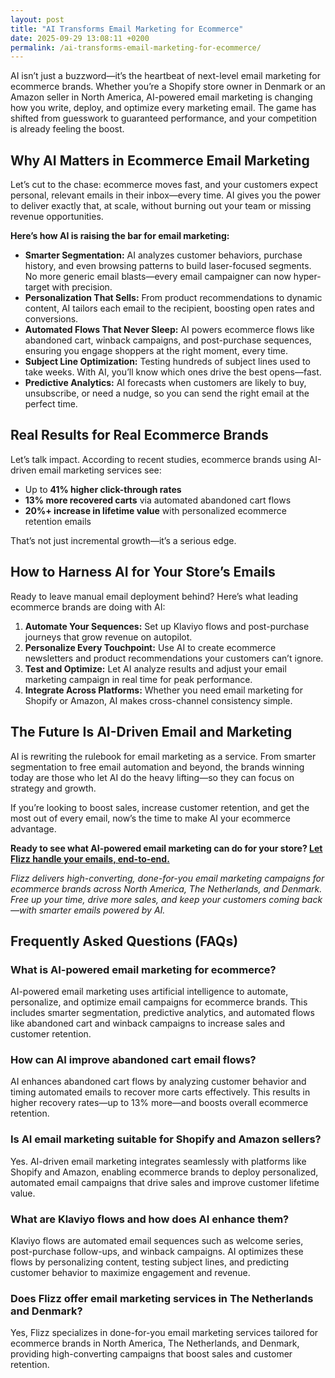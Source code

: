 ```yaml
---
layout: post
title: "AI Transforms Email Marketing for Ecommerce"
date: 2025-09-29 13:08:11 +0200
permalink: /ai-transforms-email-marketing-for-ecommerce/
---
```

AI isn’t just a buzzword—it’s the heartbeat of next-level email marketing for ecommerce brands. Whether you’re a Shopify store owner in Denmark or an Amazon seller in North America, AI-powered email marketing is changing how you write, deploy, and optimize every marketing email. The game has shifted from guesswork to guaranteed performance, and your competition is already feeling the boost.

## Why AI Matters in Ecommerce Email Marketing

Let’s cut to the chase: ecommerce moves fast, and your customers expect personal, relevant emails in their inbox—every time. AI gives you the power to deliver exactly that, at scale, without burning out your team or missing revenue opportunities.

**Here’s how AI is raising the bar for email marketing:**

- **Smarter Segmentation:** AI analyzes customer behaviors, purchase history, and even browsing patterns to build laser-focused segments. No more generic email blasts—every email campaigner can now hyper-target with precision.
- **Personalization That Sells:** From product recommendations to dynamic content, AI tailors each email to the recipient, boosting open rates and conversions.
- **Automated Flows That Never Sleep:** AI powers ecommerce flows like abandoned cart, winback campaigns, and post-purchase sequences, ensuring you engage shoppers at the right moment, every time.
- **Subject Line Optimization:** Testing hundreds of subject lines used to take weeks. With AI, you’ll know which ones drive the best opens—fast.
- **Predictive Analytics:** AI forecasts when customers are likely to buy, unsubscribe, or need a nudge, so you can send the right email at the perfect time.

## Real Results for Real Ecommerce Brands

Let’s talk impact. According to recent studies, ecommerce brands using AI-driven email marketing services see:

- Up to **41% higher click-through rates**
- **13% more recovered carts** via automated abandoned cart flows
- **20%+ increase in lifetime value** with personalized ecommerce retention emails

That’s not just incremental growth—it’s a serious edge.

## How to Harness AI for Your Store’s Emails

Ready to leave manual email deployment behind? Here’s what leading ecommerce brands are doing with AI:

1. **Automate Your Sequences:** Set up Klaviyo flows and post-purchase journeys that grow revenue on autopilot.
2. **Personalize Every Touchpoint:** Use AI to create ecommerce newsletters and product recommendations your customers can’t ignore.
3. **Test and Optimize:** Let AI analyze results and adjust your email marketing campaign in real time for peak performance.
4. **Integrate Across Platforms:** Whether you need email marketing for Shopify or Amazon, AI makes cross-channel consistency simple.

## The Future Is AI-Driven Email and Marketing

AI is rewriting the rulebook for email marketing as a service. From smarter segmentation to free email automation and beyond, the brands winning today are those who let AI do the heavy lifting—so they can focus on strategy and growth.

If you’re looking to boost sales, increase customer retention, and get the most out of every email, now’s the time to make AI your ecommerce advantage.

**Ready to see what AI-powered email marketing can do for your store? [Let Flizz handle your emails, end-to-end.](https://flizzgrowth.com/email)**

*Flizz delivers high-converting, done-for-you email marketing campaigns for ecommerce brands across North America, The Netherlands, and Denmark. Free up your time, drive more sales, and keep your customers coming back—with smarter emails powered by AI.*

## Frequently Asked Questions (FAQs)

### What is AI-powered email marketing for ecommerce?

AI-powered email marketing uses artificial intelligence to automate, personalize, and optimize email campaigns for ecommerce brands. This includes smarter segmentation, predictive analytics, and automated flows like abandoned cart and winback campaigns to increase sales and customer retention.

### How can AI improve abandoned cart email flows?

AI enhances abandoned cart flows by analyzing customer behavior and timing automated emails to recover more carts effectively. This results in higher recovery rates—up to 13% more—and boosts overall ecommerce retention.

### Is AI email marketing suitable for Shopify and Amazon sellers?

Yes. AI-driven email marketing integrates seamlessly with platforms like Shopify and Amazon, enabling ecommerce brands to deploy personalized, automated email campaigns that drive sales and improve customer lifetime value.

### What are Klaviyo flows and how does AI enhance them?

Klaviyo flows are automated email sequences such as welcome series, post-purchase follow-ups, and winback campaigns. AI optimizes these flows by personalizing content, testing subject lines, and predicting customer behavior to maximize engagement and revenue.

### Does Flizz offer email marketing services in The Netherlands and Denmark?

Yes, Flizz specializes in done-for-you email marketing services tailored for ecommerce brands in North America, The Netherlands, and Denmark, providing high-converting campaigns that boost sales and customer retention.

<script type="application/ld+json">
{
  "@context": "https://schema.org",
  "@type": "BlogPosting",
  "headline": "AI Transforms Email Marketing for Ecommerce",
  "description": "Explore how AI is revolutionizing email marketing for ecommerce brands by enabling smarter segmentation, personalization, automated flows, and predictive analytics to boost sales and customer retention.",
  "author": {
    "@type": "Person",
    "name": "Flizz"
  },
  "publisher": {
    "@type": "Person",
    "name": "Flizz"
  },
  "datePublished": "2024-06-01",
  "mainEntityOfPage": {
    "@type": "WebPage",
    "@id": "https://flizzgrowth.com/blog/ai-transforms-email-marketing-for-ecommerce"
  },
  "inLanguage": "en-US"
}
</script>

<script type="application/ld+json">
{
  "@context": "https://schema.org",
  "@type": "FAQPage",
  "mainEntity": [
    {
      "@type": "Question",
      "name": "What is AI-powered email marketing for ecommerce?",
      "acceptedAnswer": {
        "@type": "Answer",
        "text": "AI-powered email marketing uses artificial intelligence to automate, personalize, and optimize email campaigns for ecommerce brands. This includes smarter segmentation, predictive analytics, and automated flows like abandoned cart and winback campaigns to increase sales and customer retention."
      }
    },
    {
      "@type": "Question",
      "name": "How can AI improve abandoned cart email flows?",
      "acceptedAnswer": {
        "@type": "Answer",
        "text": "AI enhances abandoned cart flows by analyzing customer behavior and timing automated emails to recover more carts effectively. This results in higher recovery rates—up to 13% more—and boosts overall ecommerce retention."
      }
    },
    {
      "@type": "Question",
      "name": "Is AI email marketing suitable for Shopify and Amazon sellers?",
      "acceptedAnswer": {
        "@type": "Answer",
        "text": "Yes. AI-driven email marketing integrates seamlessly with platforms like Shopify and Amazon, enabling ecommerce brands to deploy personalized, automated email campaigns that drive sales and improve customer lifetime value."
      }
    },
    {
      "@type": "Question",
      "name": "What are Klaviyo flows and how does AI enhance them?",
      "acceptedAnswer": {
        "@type": "Answer",
        "text": "Klaviyo flows are automated email sequences such as welcome series, post-purchase follow-ups, and winback campaigns. AI optimizes these flows by personalizing content, testing subject lines, and predicting customer behavior to maximize engagement and revenue."
      }
    },
    {
      "@type": "Question",
      "name": "Does Flizz offer email marketing services in The Netherlands and Denmark?",
      "acceptedAnswer": {
        "@type": "Answer",
        "text": "Yes, Flizz specializes in done-for-you email marketing services tailored for ecommerce brands in North America, The Netherlands, and Denmark, providing high-converting campaigns that boost sales and customer retention."
      }
    }
  ]
}
</script>